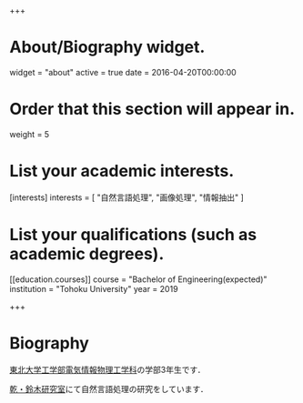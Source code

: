 +++
# About/Biography widget.
widget = "about"
active = true
date = 2016-04-20T00:00:00

# Order that this section will appear in.
weight = 5

# List your academic interests.
[interests]
  interests = [
    "自然言語処理",
    "画像処理",
    "情報抽出"
  ]

# List your qualifications (such as academic degrees).
[[education.courses]]
  course = "Bachelor of Engineering(expected)"
  institution = "Tohoku University"
  year = 2019

+++

# Biography

 [東北大学工学部電気情報物理工学科](http://www.ecei.tohoku.ac.jp/eipe/)の学部3年生です．

[乾・鈴木研究室](http://www.cl.ecei.tohoku.ac.jp/)にて自然言語処理の研究をしています．
